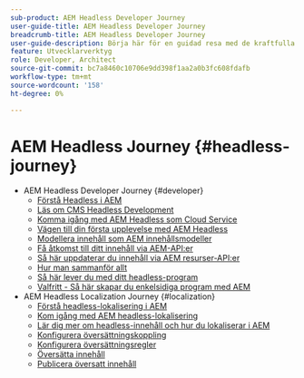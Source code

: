 ```yaml
---
sub-product: AEM Headless Developer Journey
user-guide-title: AEM Headless Developer Journey
breadcrumb-title: AEM Headless Developer Journey
user-guide-description: Börja här för en guidad resa med de kraftfulla och flexibla headless-funktionerna i AEM, deras funktioner och hur du kan utnyttja dem i ditt projekt.
feature: Utvecklarverktyg
role: Developer, Architect
source-git-commit: bc7a8460c10706e9dd398f1aa2a0b3fc608fdafb
workflow-type: tm+mt
source-wordcount: '158'
ht-degree: 0%

---
```



# AEM Headless Journey {#headless-journey}

+ AEM Headless Developer Journey {#developer}
   + [Förstå Headless i AEM](developer/overview.md)
   + [Läs om CMS Headless Development](developer/learn-about.md)
   + [Komma igång med AEM Headless som Cloud Service](developer/getting-started.md)
   + [Vägen till din första upplevelse med AEM Headless](developer/path-to-first-experience.md)
   + [Modellera innehåll som AEM innehållsmodeller](developer/model-your-content.md)
   + [Få åtkomst till ditt innehåll via AEM-API:er](developer/access-your-content.md)
   + [Så här uppdaterar du innehåll via AEM resurser-API:er](developer/update-your-content.md)
   + [Hur man sammanför allt](developer/put-it-all-together.md)
   + [Så här lever du med ditt headless-program](developer/go-live.md)
   + [Valfritt - Så här skapar du enkelsidiga program med AEM](developer/create-spa.md)
+ AEM Headless Localization Journey {#localization}
   + [Förstå headless-lokalisering i AEM](localization/overview.md)
   + [Kom igång med AEM headless-lokalisering](localization/getting-started.md)
   + [Lär dig mer om headless-innehåll och hur du lokaliserar i AEM](localization/learn-about.md)
   + [Konfigurera översättningskoppling](localization/configure-connector.md)
   + [Konfigurera översättningsregler](localization/translation-rules.md)
   + [Översätta innehåll](localization/translate-content.md)
   + [Publicera översatt innehåll](localization/publish-content.md)
